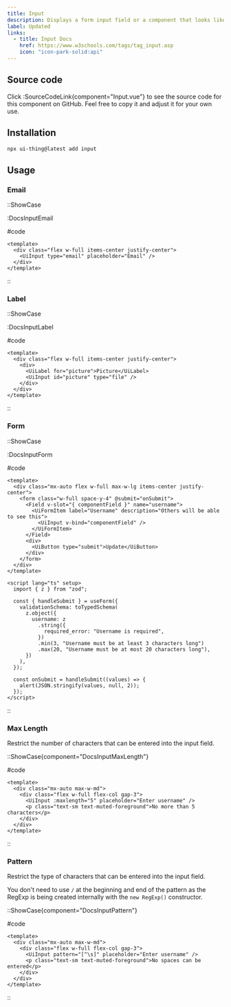```yaml
---
title: Input
description: Displays a form input field or a component that looks like an input field.
label: Updated
links:
  - title: Input Docs
    href: https://www.w3schools.com/tags/tag_input.asp
    icon: "icon-park-solid:api"
---
```


## Source code

Click :SourceCodeLink{component="Input.vue"} to see the source code for this component on GitHub. Feel free to copy it and adjust it for your own use.

## Installation

```bash
npx ui-thing@latest add input
```

## Usage

### Email

::ShowCase

:DocsInputEmail

#code

<!-- automd:file src="../../app/components/content/Docs/Input/DocsInputEmail.vue" code lang="vue" -->

```vue [DocsInputEmail.vue]
<template>
  <div class="flex w-full items-center justify-center">
    <UiInput type="email" placeholder="Email" />
  </div>
</template>
```

<!-- /automd -->

::

### Label

::ShowCase

:DocsInputLabel

#code

<!-- automd:file src="../../app/components/content/Docs/Input/DocsInputLabel.vue" code lang="vue" -->

```vue [DocsInputLabel.vue]
<template>
  <div class="flex w-full items-center justify-center">
    <div>
      <UiLabel for="picture">Picture</UiLabel>
      <UiInput id="picture" type="file" />
    </div>
  </div>
</template>
```

<!-- /automd -->

::

### Form

::ShowCase

:DocsInputForm

#code

<!-- automd:file src="../../app/components/content/Docs/Input/DocsInputForm.vue" code lang="vue" -->

```vue [DocsInputForm.vue]
<template>
  <div class="mx-auto flex w-full max-w-lg items-center justify-center">
    <form class="w-full space-y-4" @submit="onSubmit">
      <Field v-slot="{ componentField }" name="username">
        <UiFormItem label="Username" description="Others will be able to see this">
          <UiInput v-bind="componentField" />
        </UiFormItem>
      </Field>
      <div>
        <UiButton type="submit">Update</UiButton>
      </div>
    </form>
  </div>
</template>

<script lang="ts" setup>
  import { z } from "zod";

  const { handleSubmit } = useForm({
    validationSchema: toTypedSchema(
      z.object({
        username: z
          .string({
            required_error: "Username is required",
          })
          .min(3, "Username must be at least 3 characters long")
          .max(20, "Username must be at most 20 characters long"),
      })
    ),
  });

  const onSubmit = handleSubmit((values) => {
    alert(JSON.stringify(values, null, 2));
  });
</script>
```

<!-- /automd -->

::

### Max Length

Restrict the number of characters that can be entered into the input field.

::ShowCase{component="DocsInputMaxLength"}

#code

<!-- automd:file src="../../app/components/content/Docs/Input/DocsInputMaxLength.vue" code lang="vue" -->

```vue [DocsInputMaxLength.vue]
<template>
  <div class="mx-auto max-w-md">
    <div class="flex w-full flex-col gap-3">
      <UiInput :maxlength="5" placeholder="Enter username" />
      <p class="text-sm text-muted-foreground">No more than 5 characters</p>
    </div>
  </div>
</template>
```

<!-- /automd -->

::

### Pattern

Restrict the type of characters that can be entered into the input field.

You don't need to use `/` at the beginning and end of the pattern as the RegExp is being created internally with the `new RegExp()` constructor.

::ShowCase{component="DocsInputPattern"}

#code

<!-- automd:file src="../../app/components/content/Docs/Input/DocsInputPattern.vue" code lang="vue" -->

```vue [DocsInputPattern.vue]
<template>
  <div class="mx-auto max-w-md">
    <div class="flex w-full flex-col gap-3">
      <UiInput pattern="[^\s]" placeholder="Enter username" />
      <p class="text-sm text-muted-foreground">No spaces can be entered</p>
    </div>
  </div>
</template>
```

<!-- /automd -->

::
